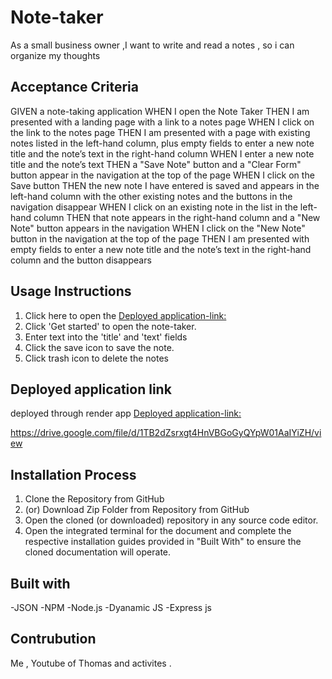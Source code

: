 # Note-taker
As a small business owner ,I want to write and read a notes , so i can organize my thoughts
## Acceptance Criteria 
GIVEN a note-taking application
WHEN I open the Note Taker
THEN I am presented with a landing page with a link to a notes page
WHEN I click on the link to the notes page
THEN I am presented with a page with existing notes listed in the left-hand column, plus empty fields to enter a new note title and the note’s text in the right-hand column
WHEN I enter a new note title and the note’s text
THEN a "Save Note" button and a "Clear Form" button appear in the navigation at the top of the page
WHEN I click on the Save button
THEN the new note I have entered is saved and appears in the left-hand column with the other existing notes and the buttons in the navigation disappear
WHEN I click on an existing note in the list in the left-hand column
THEN that note appears in the right-hand column and a "New Note" button appears in the navigation
WHEN I click on the "New Note" button in the navigation at the top of the page
THEN I am presented with empty fields to enter a new note title and the note’s text in the right-hand column and the button disappears

## Usage Instructions 
1. Click here to open the [Deployed application-link:](https://note-taker-qtac.onrender.com)
2. Click 'Get started' to open the note-taker.
3. Enter text into the 'title' and 'text' fields
4. Click the save icon to save the note.
5. Click trash icon to delete the notes
## Deployed application link 
deployed through render app
[Deployed application-link:](https://note-taker-qtac.onrender.com)

https://drive.google.com/file/d/1TB2dZsrxgt4HnVBGoGyQYpW01AaIYiZH/view

## Installation Process 
1. Clone the Repository from GitHub 
2. (or) Download Zip Folder from Repository from GitHub
3. Open the cloned (or downloaded) repository in any source code editor.
4. Open the integrated terminal for the document and complete the respective installation guides provided in "Built With" to ensure the cloned documentation will operate.
   
## Built with 
-JSON
-NPM 
-Node.js
-Dyanamic JS
-Express js 

## Contrubution
Me , Youtube of Thomas and activites .
